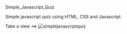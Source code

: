 Simple_Javascript_Quiz

Simple javascript quiz using HTML, CSS and Javascript.

Take a view ==> ![simplejavascriptquiz](https://github.com/kiranbabar5852/Simple_Javascript_Quiz/assets/108537125/c0859ae1-07d9-4653-9134-8479be1d4121)
